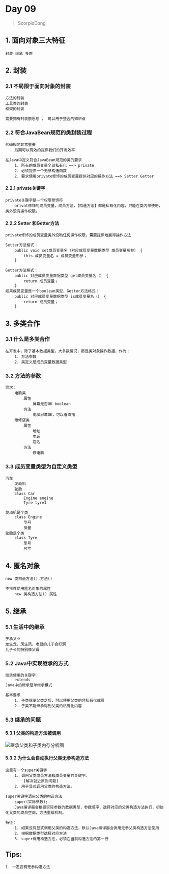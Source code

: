 # Day 09  

> ScorpioDong

## 1. 面向对象三大特征

```
封装 继承 多态
```

## 2. 封装

### 2.1 不局限于面向对象的封装

```
方法的封装
工具类的封装
框架的封装

需要拥有封装额思想 ， 可以用于整合的知识点
```

### 2.2 符合JavaBean规范的类封装过程

```
代码规范非常重要
	后期可以有效的提供我们的开发效率
	
在Java中定义符合JavaBean规范的类的要求
	1. 所有的成员变量全部私有化 ==> private
	2. 必须提供一个无参构造函数
	2. 要求使用private修饰的成员变量提供对应的操作方法 ==> Setter Getter
```

#### 2.2.1 private关键字

```
private关键字是一个权限修饰符
	privat修饰的成员变量，成员方法，【构造方法】都是私有化内容，只能在类内部使用，类外没有操作权限。
```

#### 2.2.2 Setter 和Getter方法

```
private修饰的成员变量类外没哟任何操作权限，需要提供地赢得操作方法

Setter方法格式：
	public void set成员变量名（对应成员变量数据类型 成员变量形参） {
		this.成员变量名 = 成员变量形参；
	}
	
Getter方法格式：
	public 对应成员变量数据类型 get成员变量名（） {
		return 成员变量；
	}
如果成员变量是一个boolean类型，Getter方法格式：
	public 对应成员变量数据类型 is成员变量名（） {
		return 成员变量；
	}
```

## 3. 多类合作

### 3.1 什么是多类合作

```
在开发中，除了基本数据类型，大多数情况，都是类对象操作数据，作为：
	1. 方法参数
	2. 类定义是成员变量数据类型
```

### 3.2 方法的参数

```
需求：
	电脑类
		属性
			屏幕是否OK boolean
		方法
			电脑屏幕OK，可以看直播
	维修店类
		属性
			地址
			电话
			店名
		方法
			修电脑
```

### 3.3 成员变量类型为自定义类型

```
汽车
	发动机
	轮胎
	class Car
		Engine engine
		Tyre tyre1
	
发动机是个类
	class Engine
		型号
		排量
轮胎是个类
	class Tyre
		型号
		尺寸

```

## 4. 匿名对象

```
new 类构造方法().方法()

不推荐使用匿名对象的属性
	new 类构造方法().属性
```

## 5. 继承

### 5.1 生活中的继承

```
子承父业
龙生龙，凤生凤，老鼠的儿子会打洞
儿子长的特别像父母
```

### 5.2 Java中实现继承的方式

```
继承使用的关键字
	extends
Java中的继承是单继承模式

基本要求
	1. 子类继承父类之后，可以使用父类的非私有化成员
	2. 子类不能继承得到父类的私有化内容
```

### 5.3 继承的问题

#### 5.3.1 父类的构造方法被调用

![继承父类和子类内存分析图](/Users/scorpio/Desktop/Java/day09/day09.assets/继承父类和子类内存分析图.png)

#### 5.3.2 为什么会自动执行父类无参构造方法

```
这里有一个super关键字
	1. 调用父类成员方法和成员变量的关键字。
		[解决就近原则问题]
	2. 用于显式调用父类的构造方法。

super关键字调用父类的构造方法
	super(实际参数);
	Java编译器会根据实际参数的数据类型，参数顺序，选择对应的父类构造方法执行，初始化父类的成员空间，方法重载机制。
	
特征：
	1. 如果没有显式调用父类的构造方法，默认Java编译器会调用无参父类构造方法使用
	2. 根据数据类型选择对应方法
	3. super调用构造方法，必须在当前构造方法的第一行
```





## Tips:

```
1. 一定要有无参构造方法
```

